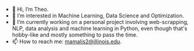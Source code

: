 - 👋 Hi, I’m Theo.
- 👀 I’m interested in Machine Learning, Data Science and Optimization.
- 🌱 I’m currently working on a personal project involving web-scrapping, NLP, data analysis and machine learning in Python, even though that's hobby-like and mostly something to pass the time.
- 📫 How to reach me: mamalis2@illinois.edu.
<!-- - 💞️ I’m looking to collaborate on ... -->

<!---
thm2/thm2 is a ✨ special ✨ repository because its `README.md` (this file) appears on your GitHub profile.
You can click the Preview link to take a look at your changes.
--->
